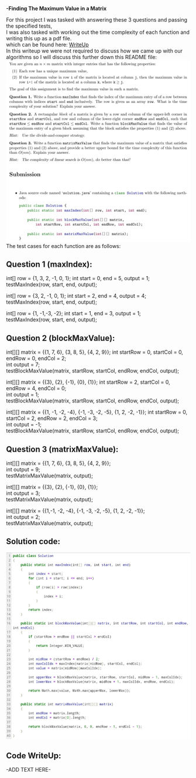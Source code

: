 **-Finding The Maximum Value in a Matrix**  

For this project I was tasked with answering these 3 questions and passing the specified tests,  
I was also tasked with working out the time complexity of each function and writing this up as a pdf file.   
which can be found here:
[WriteUp](./WriteUp.pdf)  
In this writeup we were not required to discuss how we came up with our algorithms so I will discuss this further down this README file:
![Requirements](Images/Requirements.jpg)
The test cases for each function are as follows:

Question 1 (maxIndex):
-
int[] row = {1, 3, 2, -1, 0, 1}; int start = 0, end = 5, output = 1;     
testMaxIndex(row, start, end, output);  

int[] row = {3, 2, -1, 0, 1}; int start = 2, end = 4, output = 4;     
testMaxIndex(row, start, end, output);  

int[] row = {1, -1,-3, -2}; int start = 1, end = 3, output = 1;    
testMaxIndex(row, start, end, output);   

Question 2 (blockMaxValue):
-
int[][] matrix = {{1, 7, 6}, {3, 8, 5}, {4, 2, 9}}; int startRow = 0, startCol = 0, endRow = 0, endCol = 2;   
int output = 7;   
testBlockMaxValue(matrix, startRow, startCol, endRow, endCol, output);   

int[][] matrix = {{3}, {2}, {-1}, {0}, {1}}; int startRow = 2, startCol = 0, endRow = 4, endCol = 0;   
int output = 1;   
testBlockMaxValue(matrix, startRow, startCol, endRow, endCol, output);   

int[][] matrix = {{1, -1, -2, -4}, {-1, -3, -2, -5}, {1, 2, -2, -1}}; int startRow = 0, startCol = 2, endRow = 2, endCol = 3;   
int output = -1;  
testBlockMaxValue(matrix, startRow, startCol, endRow, endCol, output);   

Question 3 (matrixMaxValue):
-
int[][] matrix = {{1, 7, 6}, {3, 8, 5}, {4, 2, 9}};   
int output = 9;   
testMatrixMaxValue(matrix, output);   

int[][] matrix = {{3}, {2}, {-1}, {0}, {1}};   
int output = 3;   
testMatrixMaxValue(matrix, output);  

int[][] matrix = {{1,-1, -2, -4}, {-1, -3, -2, -5}, {1, 2, -2, -1}};   
int output = 2;   
testMatrixMaxValue(matrix, output);  

Solution code:
-
![Solution](Images/Solution_code.jpg)

Code WriteUp:
-
-ADD TEXT HERE-
